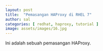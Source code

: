 ```yaml
---
layout: post
title:  "Pemasangan HAProxy di RHEL 7"
author: sal
categories: [ redhat, haproxy, tutorial ]
image: assets/images/16.jpg
---
```

Ini adalah sebuah pemasangan HAProxy.